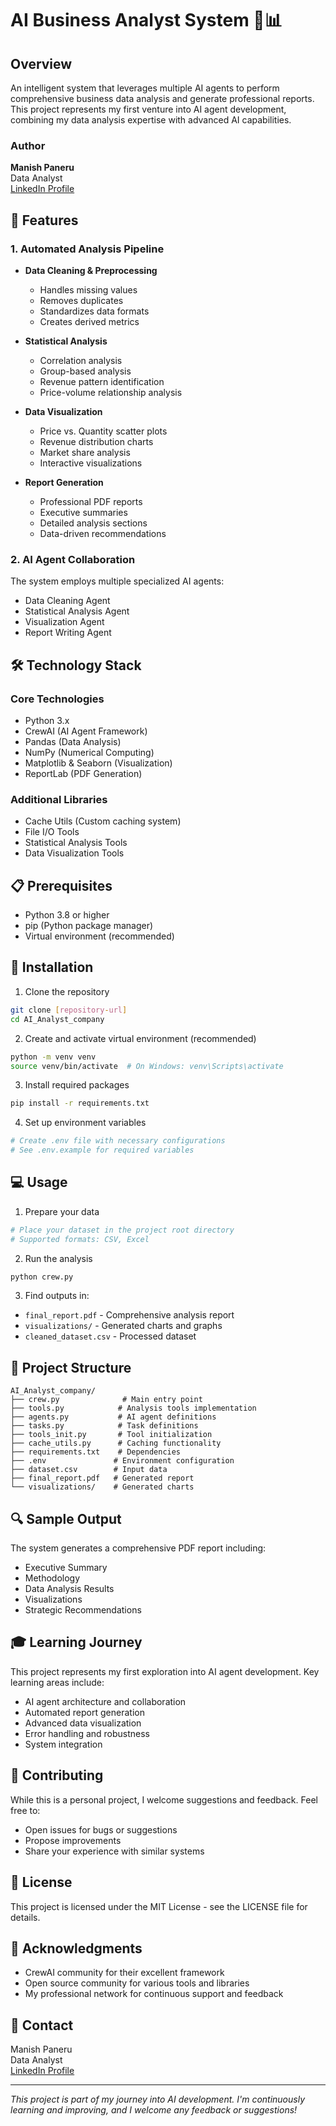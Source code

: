 # AI Business Analyst System 🤖📊

## Overview
An intelligent system that leverages multiple AI agents to perform comprehensive business data analysis and generate professional reports. This project represents my first venture into AI agent development, combining my data analysis expertise with advanced AI capabilities.

### Author
**Manish Paneru**  
Data Analyst  
[LinkedIn Profile](https://www.linkedin.com/in/manishpaneru1)

## 🎯 Features

### 1. Automated Analysis Pipeline
- **Data Cleaning & Preprocessing**
  - Handles missing values
  - Removes duplicates
  - Standardizes data formats
  - Creates derived metrics

- **Statistical Analysis**
  - Correlation analysis
  - Group-based analysis
  - Revenue pattern identification
  - Price-volume relationship analysis

- **Data Visualization**
  - Price vs. Quantity scatter plots
  - Revenue distribution charts
  - Market share analysis
  - Interactive visualizations

- **Report Generation**
  - Professional PDF reports
  - Executive summaries
  - Detailed analysis sections
  - Data-driven recommendations

### 2. AI Agent Collaboration
The system employs multiple specialized AI agents:
- Data Cleaning Agent
- Statistical Analysis Agent
- Visualization Agent
- Report Writing Agent

## 🛠️ Technology Stack

### Core Technologies
- Python 3.x
- CrewAI (AI Agent Framework)
- Pandas (Data Analysis)
- NumPy (Numerical Computing)
- Matplotlib & Seaborn (Visualization)
- ReportLab (PDF Generation)

### Additional Libraries
- Cache Utils (Custom caching system)
- File I/O Tools
- Statistical Analysis Tools
- Data Visualization Tools

## 📋 Prerequisites
- Python 3.8 or higher
- pip (Python package manager)
- Virtual environment (recommended)

## 🚀 Installation

1. Clone the repository
```bash
git clone [repository-url]
cd AI_Analyst_company
```

2. Create and activate virtual environment (recommended)
```bash
python -m venv venv
source venv/bin/activate  # On Windows: venv\Scripts\activate
```

3. Install required packages
```bash
pip install -r requirements.txt
```

4. Set up environment variables
```bash
# Create .env file with necessary configurations
# See .env.example for required variables
```

## 💻 Usage

1. Prepare your data
```bash
# Place your dataset in the project root directory
# Supported formats: CSV, Excel
```

2. Run the analysis
```bash
python crew.py
```

3. Find outputs in:
- `final_report.pdf` - Comprehensive analysis report
- `visualizations/` - Generated charts and graphs
- `cleaned_dataset.csv` - Processed dataset

## 📁 Project Structure
```
AI_Analyst_company/
├── crew.py              # Main entry point
├── tools.py            # Analysis tools implementation
├── agents.py           # AI agent definitions
├── tasks.py            # Task definitions
├── tools_init.py       # Tool initialization
├── cache_utils.py      # Caching functionality
├── requirements.txt    # Dependencies
├── .env               # Environment configuration
├── dataset.csv        # Input data
├── final_report.pdf   # Generated report
└── visualizations/    # Generated charts
```

## 🔍 Sample Output

The system generates a comprehensive PDF report including:
- Executive Summary
- Methodology
- Data Analysis Results
- Visualizations
- Strategic Recommendations

## 🎓 Learning Journey

This project represents my first exploration into AI agent development. Key learning areas include:
- AI agent architecture and collaboration
- Automated report generation
- Advanced data visualization
- Error handling and robustness
- System integration

## 🤝 Contributing

While this is a personal project, I welcome suggestions and feedback. Feel free to:
- Open issues for bugs or suggestions
- Propose improvements
- Share your experience with similar systems

## 📝 License

This project is licensed under the MIT License - see the LICENSE file for details.

## 🙏 Acknowledgments

- CrewAI community for their excellent framework
- Open source community for various tools and libraries
- My professional network for continuous support and feedback

## 📧 Contact

Manish Paneru  
Data Analyst  
[LinkedIn Profile](https://www.linkedin.com/in/manishpaneru1)

---
*This project is part of my journey into AI development. I'm continuously learning and improving, and I welcome any feedback or suggestions!* 